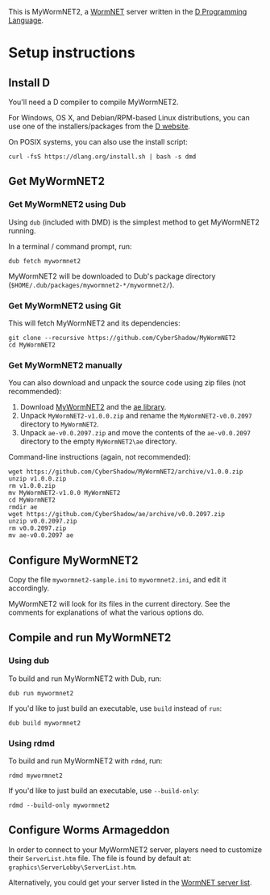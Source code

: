 This is MyWormNET2, a [WormNET](http://worms2d.info/WormNET) server written in the [D Programming Language](http://dlang.org/).

# Setup instructions

## Install D

You'll need a D compiler to compile MyWormNET2.

For Windows, OS X, and Debian/RPM-based Linux distributions, you can use one of the installers/packages from the [D website](http://dlang.org/download.html).

On POSIX systems, you can also use the install script:

    curl -fsS https://dlang.org/install.sh | bash -s dmd

## Get MyWormNET2

### Get MyWormNET2 using Dub

Using `dub` (included with DMD) is the simplest method to get MyWormNET2 running.

In a terminal / command prompt, run:

    dub fetch mywormnet2

MyWormNET2 will be downloaded to Dub's package directory (`$HOME/.dub/packages/mywormnet2-*/mywormnet2/`).

### Get MyWormNET2 using Git

This will fetch MyWormNET2 and its dependencies:

    git clone --recursive https://github.com/CyberShadow/MyWormNET2
    cd MyWormNET2

### Get MyWormNET2 manually

You can also download and unpack the source code using zip files (not recommended):

   1. Download [MyWormNET2](https://github.com/CyberShadow/MyWormNET2/archive/v1.0.0.zip)
      and the [ae library](https://github.com/CyberShadow/ae/archive/v0.0.2097.zip).
   2. Unpack `MyWormNET2-v1.0.0.zip` and rename the
      `MyWormNET2-v0.0.2097` directory to `MyWormNET2`.
   3. Unpack `ae-v0.0.2097.zip` and move the contents of the
      `ae-v0.0.2097` directory to the empty `MyWormNET2\ae` directory.

Command-line instructions (again, not recommended):

    wget https://github.com/CyberShadow/MyWormNET2/archive/v1.0.0.zip
    unzip v1.0.0.zip
    rm v1.0.0.zip
    mv MyWormNET2-v1.0.0 MyWormNET2
    cd MyWormNET2
    rmdir ae
    wget https://github.com/CyberShadow/ae/archive/v0.0.2097.zip
    unzip v0.0.2097.zip
    rm v0.0.2097.zip
    mv ae-v0.0.2097 ae

## Configure MyWormNET2

Copy the file `mywormnet2-sample.ini` to `mywormnet2.ini`, and edit it accordingly.

MyWormNET2 will look for its files in the current directory. See the comments for explanations of what the various options do.

## Compile and run MyWormNET2

### Using dub

To build and run MyWormNET2 with Dub, run:

    dub run mywormnet2

If you'd like to just build an executable, use `build` instead of `run`:

    dub build mywormnet2

### Using rdmd

To build and run MyWormNET2 with `rdmd`, run:

    rdmd mywormnet2

If you'd like to just build an executable, use `--build-only`:

    rdmd --build-only mywormnet2

## Configure Worms Armageddon

In order to connect to your MyWormNET2 server, players need to customize their `ServerList.htm` file. The file is found by default at: `graphics\ServerLobby\ServerList.htm`.

Alternatively, you could get your server listed in the [WormNET server list](http://worms.thecybershadow.net/wormnet/).
